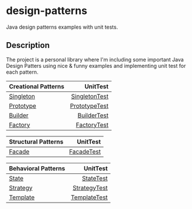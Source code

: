 # design-patterns
Java design patterns examples with unit tests.  

## Description
The project is a personal library where I'm including some important Java Design Patters using nice & funny examples and implementing unit test for each pattern.

| Creational Patterns                                 | UnitTest                                            |
| --------------------------------------------------- | ---------------------------------------------------:|
| [Singleton](src/main/java/creational/singleton)     | [SingletonTest](src/test/java/creational/singleton) |
| [Prototype](src/main/java/creational/prototype)     | [PrototypeTest](src/test/java/creational/singleton) |
| [Builder](src/main/java/creational/builder)         | [BuilderTest](src/test/java/creational/singleton)   |
| [Factory](src/main/java/creational/factory)         | [FactoryTest](src/test/java/creational/singleton)   |

| Structural Patterns                                 | UnitTest                                            |
| --------------------------------------------------- | ---------------------------------------------------:|
| [Facade](src/main/java/structural/facade)           | [FacadeTest](src/test/java/structural/facade)       |

| Behavioral Patterns                                 | UnitTest                                            |
| --------------------------------------------------- | ---------------------------------------------------:|
| [State](src/main/java/behavioral/state)             | [StateTest](src/test/java/behavioral/state)         |
| [Strategy](src/main/java/behavioral/strategy)       | [StrategyTest](src/test/java/behavioral/strategy)   |
| [Template](src/main/java/behavioral/template)       | [TemplateTest](src/test/java/behavioral/template)   |
